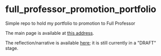 # full_professor_promotion_portfolio
Simple repo to hold my portfolio to promotion to Full Professor

The main page is available at [this address](https://kspicer80.github.io/full_professor_promotion_portfolio/main_page.html).

The reflection/narrative is available [here](https://kspicer80.github.io/full_professor_promotion_portfolio/full_professor_promotion_reflection.html); it is still currently in a "DRAFT" stage.

